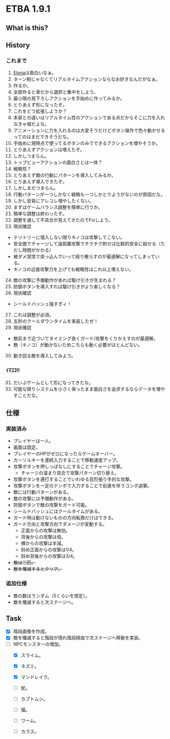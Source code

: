 # ETBA 1.9.1
## What is this?


## History

### これまで
1. [Elona](http://ylvania.style.coocan.jp/elona_top.html)は面白いなぁ。
2. ターン制じゃなくてリアルタイムアクションならなお好きなんだがなぁ。
3. 作るか。
4. 全部作ると骨だから選択と集中をしよう。
5. 最小限の見下ろしアクションを手始めに作ってみるか。
6. とりあえず形になったぞ。
7. これをどう拡張しようか？
8. 本家との違いはリアルタイム性のアクションである点だからそこに力を入れなきゃ嘘だよな。
9. アニメーションに力を入れるのは大変そうだけどボタン操作で色々動かせるってのはまだできそうだな。
10. 手始めに現時点で使ってるボタンのみでできるアクションを増やそうか。
11. とりあえずアクションは増えたぞ。
12. しかしつまらん。
13. トップビューアクションの面白さとは一体？
14. 戦略性？
15. とりあえず敵の行動にパターンを導入してみるか。
16. とりあえず導入できたぞ。
17. しかしまだつまらん。
18. 行動パターンが一つしかなく戦略も一つしかとりようがないのが原因だな。
19. しかし安易にアレコレ増やしたくない。
20. まずはゲームバランス調整を簡単に行うか。
21. 簡単な調整は終わったぞ。
22. 調整を通して不具合が見えてきたのでFixしよう。
23. 現状確認
  * テリトリーに侵入しない限りキノコは攻撃してこない。
  * 安全圏でチャージして遠距離攻撃でチクチク刺せば比較的安全に殺せる（ただし時間がかかる）
  * 被ダメ覚悟で突っ込んでいって殴り散らすのが最適解になってしまっている。
  * キノコの近接攻撃力を上げても戦略性はこれ以上増えない。
24. 敵の攻撃に予備動作があれば駆け引きが生まれる？
25. 防御ボタンを導入すれば駆け引きがより楽しくなる？
26. 現状確認
  * シールドバッシュ強すぎィ！
27. これは調整が必須。
28. 五秒のクールダウンタイムを実装したぜ！
29. 現状確認
  * 敵前まで近づいてタイミング良くガード/攻撃をくりかえすのが最適解。
  * 敵（キノコ）が動かないためこちらも動く必要がほとんどない。
30. 動き回る敵を導入してみよう。

### ｲﾏｺｺ!!

31. だいぶゲームとして形になってきたな。
32. 可能な限りシステムを小さく保ったまま面白さを追求するならデータを増やすことだな。

## 仕様
### 実装済み
* プレイヤーは一人。
* 画面は固定。
* プレイヤーのHPがゼロになったらゲームオーバー。
* カーソルキーを連続入力することで移動速度アップ。
* 攻撃ボタンを押しっぱなしにすることでチャージ攻撃。
  * チャージの溜まり具合で攻撃パターン切り替え。
* 攻撃ボタンを連打することでいわゆる百烈張り手的な攻撃。
* 攻撃ボタンを一定のテンポで入力することで前進を伴うコンボ追撃。
* 敵には行動パターンがある。
* 敵の攻撃には予備動作がある。
* 防御ボタンで敵の攻撃をガード可能。
* シールドバッシュにはクールタイムがある。
* ガード時は動けないものの方向転換だけはできる。
* ガード方向と攻撃方向でダメージが変動する。
  * 正面からの攻撃は無効。
  * 背後からの攻撃は倍。
  * 横からの攻撃は半減。
  * 斜め正面からの攻撃は1/4。
  * 斜め背後からの攻撃は3/4。
* <del>敵は二匹。</del>
* <del>敵を殲滅するとクリア。</del>

### 追加仕様

* 敵の数はランダム（5くらいを想定）。
* 敵を殲滅すると次ステージへ。

## Task

- [x] 階段画像を作成。
- [x] 敵を殲滅すると階段が現れ階段経由で次ステージへ移動を実装。
- [ ] NPCモンスターの増加。
  - [x] スライム。
  - [x] ネズミ。
  - [x] マンドレイク。
  - [ ] 蛇。
  - [ ] カブトムシ。
  - [ ] 猫。
  - [ ] ワーム。
  - [ ] カラス。


